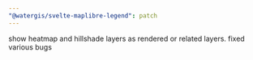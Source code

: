 ```yaml
---
"@watergis/svelte-maplibre-legend": patch
---
```


show heatmap and hillshade layers as rendered or related layers. fixed various bugs
